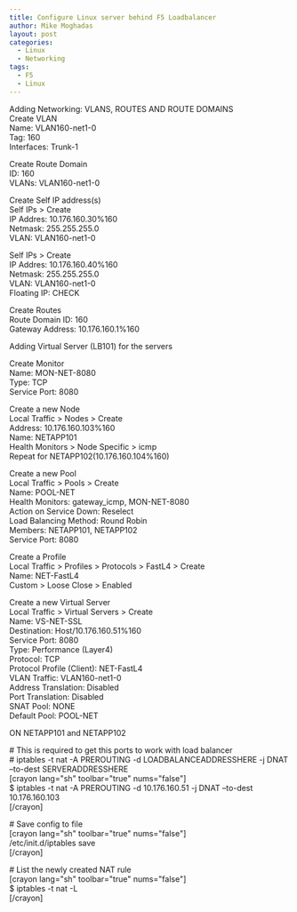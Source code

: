 ```yaml
---
title: Configure Linux server behind F5 Loadbalancer
author: Mike Moghadas
layout: post
categories:
  - Linux
  - Networking
tags:
  - F5
  - Linux
---
```

Adding Networking: VLANS, ROUTES AND ROUTE DOMAINS  
Create VLAN  
Name: VLAN160-net1-0  
Tag: 160  
Interfaces: Trunk-1

Create Route Domain  
ID: 160  
VLANs: VLAN160-net1-0

<!--more-->

Create Self IP address(s)  
Self IPs > Create  
IP Addres: 10.176.160.30%160  
Netmask: 255.255.255.0  
VLAN: VLAN160-net1-0

Self IPs > Create  
IP Addres: 10.176.160.40%160  
Netmask: 255.255.255.0  
VLAN: VLAN160-net1-0  
Floating IP: CHECK

Create Routes  
Route Domain ID: 160  
Gateway Address: 10.176.160.1%160

Adding Virtual Server (LB101) for the servers 

Create Monitor  
Name: MON-NET-8080  
Type: TCP  
Service Port: 8080

Create a new Node  
Local Traffic > Nodes > Create  
Address: 10.176.160.103%160  
Name: NETAPP101  
Health Monitors > Node Specific > icmp  
Repeat for NETAPP102(10.176.160.104%160)

Create a new Pool  
Local Traffic > Pools > Create  
Name: POOL-NET  
Health Monitors: gateway_icmp, MON-NET-8080  
Action on Service Down: Reselect  
Load Balancing Method: Round Robin  
Members: NETAPP101, NETAPP102  
Service Port: 8080

Create a Profile  
Local Traffic > Profiles > Protocols > FastL4 > Create  
Name: NET-FastL4  
Custom > Loose Close > Enabled

Create a new Virtual Server  
Local Traffic > Virtual Servers > Create  
Name: VS-NET-SSL  
Destination: Host/10.176.160.51%160  
Service Port: 8080  
Type: Performance (Layer4)  
Protocol: TCP  
Protocol Profile (Client): NET-FastL4  
VLAN Traffic: VLAN160-net1-0  
Address Translation: Disabled  
Port Translation: Disabled  
SNAT Pool: NONE  
Default Pool: POOL-NET

ON NETAPP101 and NETAPP102

\# This is required to get this ports to work with load balancer  
\# iptables -t nat -A PREROUTING -d LOADBALANCEADDRESSHERE -j DNAT &#8211;to-dest SERVERADDRESSHERE  
[crayon lang="sh" toolbar="true" nums="false"]  
$ iptables -t nat -A PREROUTING -d 10.176.160.51 -j DNAT &#8211;to-dest 10.176.160.103  
[/crayon]

\# Save config to file  
[crayon lang="sh" toolbar="true" nums="false"]  
/etc/init.d/iptables save  
[/crayon]

\# List the newly created NAT rule  
[crayon lang="sh" toolbar="true" nums="false"]  
$ iptables -t nat -L  
[/crayon]
